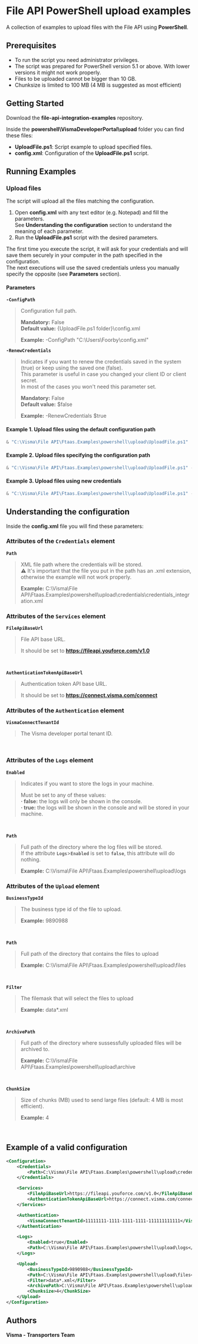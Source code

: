 # File API PowerShell upload examples

A collection of examples to upload files with the File API using **PowerShell**.

## Prerequisites

- To run the script you need administrator privileges.
- The script was prepared for PowerShell version 5.1 or above. With lower versions it might not work properly.
- Files to be uploaded cannot be bigger than 10 GB.
- Chunksize is limited to 100 MB (4 MB is suggested as most efficient)

## Getting Started

Download the **file-api-integration-examples** repository.

Inside the **powershell\VismaDeveloperPortal\upload** folder you can find these files:

- **UploadFile.ps1**: Script example to upload specified files.
- **config.xml**: Configuration of the **UploadFile.ps1** script.

## Running Examples

### Upload files

The script will upload all the files matching the configuration.

1. Open **config.xml** with any text editor (e.g. Notepad) and fill the parameters.  
See **Understanding the configuration** section to understand the meaning of each parameter.
2. Run the **UploadFile.ps1** script with the desired parameters.

The first time you execute the script, it will ask for your credentials and will save them securely in your computer in the path specified in the configuration.  
The next executions will use the saved credentials unless you manually specify the opposite (see **Parameters** section).

#### Parameters

**`-ConfigPath`**
> Configuration full path.
>
> **Mandatory:** False  
> **Default value:** {UploadFile.ps1 folder}\config.xml
>
> **Example:** -ConfigPath "C:\Users\Foorby\config.xml"

**`-RenewCredentials`**
> Indicates if you want to renew the credentials saved in the system (true) or keep using the saved one (false).  
> This parameter is useful in case you changed your client ID or client secret.  
> In most of the cases you won't need this parameter set.
>
> **Mandatory:** False  
> **Default value:** $false
>
> **Example:** -RenewCredentials $true

#### Example 1. Upload files using the default configuration path

```powershell
& "C:\Visma\File API\Ftaas.Examples\powershell\upload\UploadFile.ps1"
```

#### Example 2. Upload files specifying the configuration path

```powershell
& "C:\Visma\File API\Ftaas.Examples\powershell\upload\UploadFile.ps1" -ConfigPath "C:\Users\Foorby\config.xml"
```

#### Example 3. Upload files using new credentials

```powershell
& "C:\Visma\File API\Ftaas.Examples\powershell\upload\UploadFile.ps1" -RenewCredentials $true
```

## Understanding the configuration

Inside the **config.xml** file you will find these parameters:

### Attributes of the `Credentials` element

**`Path`**
> XML file path where the credentials will be stored.  
> :warning: It's important that the file you put in the path has an .xml extension, otherwise the example will not work properly.
>
> **Example:** C:\Visma\File API\Ftaas.Examples\powershell\upload\credentials\credentials_integration.xml

### Attributes of the `Services` element

**`FileApiBaseUrl`**
> File API base URL.
>
> It should be set to **<https://fileapi.youforce.com/v1.0>**

<br />

**`AuthenticationTokenApiBaseUrl`**
> Authentication token API base URL.
>
> It should be set to **<https://connect.visma.com/connect>**

### Attributes of the `Authentication` element

**`VismaConnectTenantId`**
> The Visma developer portal tenant ID.

<br />

### Attributes of the `Logs` element

**`Enabled`**
> Indicates if you want to store the logs in your machine.
> 
> Must be set to any of these values:  
> **· false:** the logs will only be shown in the console.  
> **· true:** the logs will be shown in the console and will be stored in your machine.

<br/>

**`Path`**
> Full path of the directory where the log files will be stored.  
> If the attribute **`Logs`**>**`Enabled`** is set to **`false`**, this attribute will do nothing.
> 
> **Example:** C:\Visma\File API\Ftaas.Examples\powershell\upload\logs

### Attributes of the `Upload` element

**`BusinessTypeId`**
> The business type id of the file to upload.
>
> **Example:** 9890988

<br/>

**`Path`**
> Full path of the directory that contains the files to upload
>
> **Example:** C:\Visma\File API\Ftaas.Examples\powershell\upload\files

<br/>

**`Filter`**
> The filemask that will select the files to upload
>
> **Example:** data*.xml

<br/>

**`ArchivePath`**
> Full path of the directory where sussessfully uploaded files will be archived to.
>
> **Example:** C:\Visma\File API\Ftaas.Examples\powershell\upload\archive

<br/>

**`ChunkSize`**
> Size of chunks (MB) used to send large files (default: 4 MB is most efficient).
>
> **Example:** 4

<br/>

## Example of a valid configuration

```xml
<Configuration>
    <Credentials>
        <Path>C:\Visma\File API\Ftaas.Examples\powershell\upload\credentials\credentials_integration.xml</Path>
    </Credentials>

    <Services>
        <FileApiBaseUrl>https://fileapi.youforce.com/v1.0</FileApiBaseUrl>
        <AuthenticationTokenApiBaseUrl>https://connect.visma.com/connect</AuthenticationTokenApiBaseUrl>
    </Services>

    <Authentication>
        <VismaConnectTenantId>11111111-1111-1111-1111-111111111111</VismaConnectTenantId>
    </Authentication>

    <Logs>
        <Enabled>true</Enabled>
        <Path>C:\Visma\File API\Ftaas.Examples\powershell\upload\logs</Path>
    </Logs>

    <Upload>
        <BusinessTypeId>9890988</BusinessTypeId>
        <Path>C:\Visma\File API\Ftaas.Examples\powershell\upload\files</Path>
        <Filter>data*.xml</Filter>
        <ArchivePath>C:\Visma\File API\Ftaas.Examples\powershell\upload\archive</ArchivePath>
        <Chunksize>4</ChunkSize>
    </Upload>
</Configuration>
```

## Authors

**Visma - Transporters Team**
